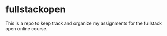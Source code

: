 # fullstackopen
This is a repo to keep track and organize my assignments for the fullstack open online course. 
